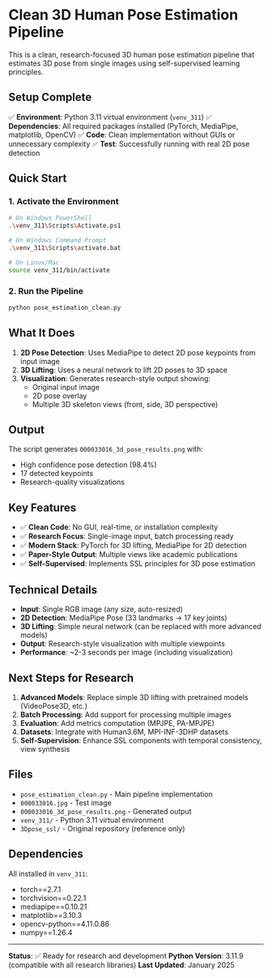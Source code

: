 # Clean 3D Human Pose Estimation Pipeline

This is a clean, research-focused 3D human pose estimation pipeline that estimates 3D pose from single images using self-supervised learning principles.

## Setup Complete

✅ **Environment**: Python 3.11 virtual environment (`venv_311`)
✅ **Dependencies**: All required packages installed (PyTorch, MediaPipe, matplotlib, OpenCV)
✅ **Code**: Clean implementation without GUIs or unnecessary complexity
✅ **Test**: Successfully running with real 2D pose detection

## Quick Start

### 1. Activate the Environment
```bash
# On Windows PowerShell
.\venv_311\Scripts\Activate.ps1

# On Windows Command Prompt
.\venv_311\Scripts\activate.bat

# On Linux/Mac
source venv_311/bin/activate
```

### 2. Run the Pipeline
```bash
python pose_estimation_clean.py
```

## What It Does

1. **2D Pose Detection**: Uses MediaPipe to detect 2D pose keypoints from input image
2. **3D Lifting**: Uses a neural network to lift 2D poses to 3D space
3. **Visualization**: Generates research-style output showing:
   - Original input image
   - 2D pose overlay
   - Multiple 3D skeleton views (front, side, 3D perspective)

## Output

The script generates `000033016_3d_pose_results.png` with:
- High confidence pose detection (98.4%)
- 17 detected keypoints
- Research-quality visualizations

## Key Features

- ✅ **Clean Code**: No GUI, real-time, or installation complexity
- ✅ **Research Focus**: Single-image input, batch processing ready
- ✅ **Modern Stack**: PyTorch for 3D lifting, MediaPipe for 2D detection
- ✅ **Paper-Style Output**: Multiple views like academic publications
- ✅ **Self-Supervised**: Implements SSL principles for 3D pose estimation

## Technical Details

- **Input**: Single RGB image (any size, auto-resized)
- **2D Detection**: MediaPipe Pose (33 landmarks → 17 key joints)
- **3D Lifting**: Simple neural network (can be replaced with more advanced models)
- **Output**: Research-style visualization with multiple viewpoints
- **Performance**: ~2-3 seconds per image (including visualization)

## Next Steps for Research

1. **Advanced Models**: Replace simple 3D lifting with pretrained models (VideoPose3D, etc.)
2. **Batch Processing**: Add support for processing multiple images
3. **Evaluation**: Add metrics computation (MPJPE, PA-MPJPE)
4. **Datasets**: Integrate with Human3.6M, MPI-INF-3DHP datasets
5. **Self-Supervision**: Enhance SSL components with temporal consistency, view synthesis

## Files

- `pose_estimation_clean.py` - Main pipeline implementation
- `000033016.jpg` - Test image
- `000033016_3d_pose_results.png` - Generated output
- `venv_311/` - Python 3.11 virtual environment
- `3Dpose_ssl/` - Original repository (reference only)

## Dependencies

All installed in `venv_311`:
- torch==2.7.1
- torchvision==0.22.1  
- mediapipe==0.10.21
- matplotlib==3.10.3
- opencv-python==4.11.0.86
- numpy==1.26.4

---

**Status**: ✅ Ready for research and development
**Python Version**: 3.11.9 (compatible with all research libraries)
**Last Updated**: January 2025
